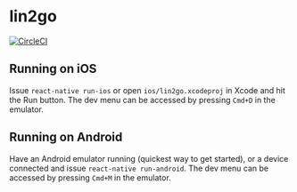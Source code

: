 # lin2go
[![CircleCI](https://circleci.com/gh/mthmulders/lin2go.svg?style=svg)](https://circleci.com/gh/mthmulders/lin2go)

## Running on iOS
Issue `react-native run-ios` or open `ios/lin2go.xcodeproj` in Xcode and hit the Run button.
The dev menu can be accessed by pressing `Cmd+D` in the emulator.

## Running on Android
Have an Android emulator running (quickest way to get started), or a device connected and issue `react-native run-android`.
The dev menu can be accessed by pressing `Cmd+M` in the emulator.
